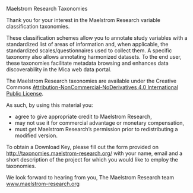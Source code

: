 Maelstrom Research Taxonomies

Thank you for your interest in the Maelstrom Research variable classification taxonomies. 

These classification schemes allow you to annotate study variables with a standardized list of areas of information and, when applicable, the standardized scales/questionnaires used to collect them. A specific taxonomy also allows annotating harmonized datasets. To the end user, these taxonomies facilitate metadata browsing and enhances data discoverability in the Mica web data portal.

The Maelstrom Research taxonomies are available under the Creative Commons [Attribution-NonCommercial-NoDerivatives 4.0 International Public License](https://creativecommons.org/licenses/by-nc-nd/4.0/).

As such, by using this material you:
- agree to give appropriate credit to Maelstrom Research, 
- may not use it for commercial advantage or monetary compensation, 
- must get Maelstrom Research’s permission prior to redistributing a modified version.

To obtain a Download Key, please fill out the form provided on http://taxonomies.maelstrom-research.org/ with your name, email and a short description of the project for which you would like to employ the taxonomies.

We look forward to hearing from you,
The Maelstrom Research team
www.maelstrom-research.org
